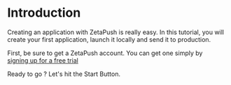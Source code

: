 # Introduction

Creating an application with ZetaPush is really easy. In this tutorial, you will create your first application, launch it locally and send it to production.

First, be sure to get a ZetaPush account. You can get one simply by  
[signing up for a free trial](https://testcache.zetapush.com/sign-up-for-a-free-trial/)

Ready to go ? Let's hit the Start Button.